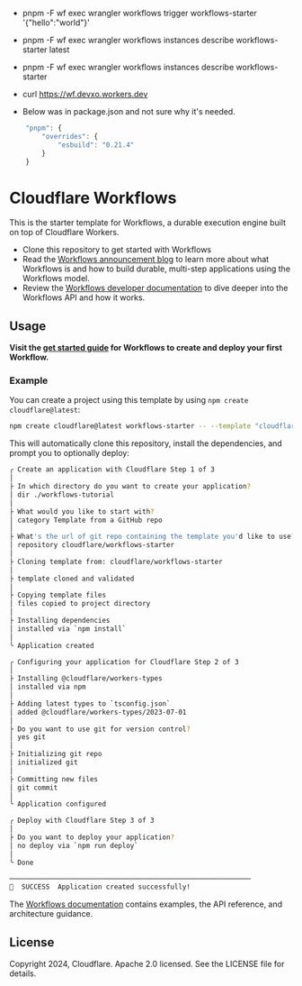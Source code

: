 
- pnpm -F wf exec wrangler workflows trigger workflows-starter '{"hello":"world"}'
- pnpm -F wf exec wrangler workflows instances describe workflows-starter latest
- pnpm -F wf exec wrangler workflows instances describe workflows-starter <ID>
- curl https://wf.devxo.workers.dev

- Below was in package.json and not sure why it's needed.

```js
	"pnpm": {
		"overrides": {
			"esbuild": "0.21.4"
		}
	}
```



# Cloudflare Workflows

This is the starter template for Workflows, a durable execution engine built on top of Cloudflare Workers.

* Clone this repository to get started with Workflows
* Read the [Workflows announcement blog](https://blog.cloudflare.com/building-workflows-durable-execution-on-workers/) to learn more about what Workflows is and how to build durable, multi-step applications using the Workflows model.
* Review the [Workflows developer documentation](https://developers.cloudflare.com/workflows/) to dive deeper into the Workflows API and how it works.

## Usage

**Visit the [get started guide](https://developers.cloudflare.com/workflows/get-started/guide/) for Workflows to create and deploy your first Workflow.**

### Example

You can create a project using this template by using `npm create cloudflare@latest`:

```sh
npm create cloudflare@latest workflows-starter -- --template "cloudflare/workflows-starter"
```

This will automatically clone this repository, install the dependencies, and prompt you to optionally deploy:

```sh
╭ Create an application with Cloudflare Step 1 of 3
│
├ In which directory do you want to create your application?
│ dir ./workflows-tutorial
│
├ What would you like to start with?
│ category Template from a GitHub repo
│
├ What's the url of git repo containing the template you'd like to use?
│ repository cloudflare/workflows-starter
│
├ Cloning template from: cloudflare/workflows-starter
│
├ template cloned and validated
│
├ Copying template files
│ files copied to project directory
│
├ Installing dependencies
│ installed via `npm install`
│
╰ Application created

╭ Configuring your application for Cloudflare Step 2 of 3
│
├ Installing @cloudflare/workers-types
│ installed via npm
│
├ Adding latest types to `tsconfig.json`
│ added @cloudflare/workers-types/2023-07-01
│
├ Do you want to use git for version control?
│ yes git
│
├ Initializing git repo
│ initialized git
│
├ Committing new files
│ git commit
│
╰ Application configured

╭ Deploy with Cloudflare Step 3 of 3
│
├ Do you want to deploy your application?
│ no deploy via `npm run deploy`
│
╰ Done

────────────────────────────────────────────────────────────
🎉  SUCCESS  Application created successfully!
```

The [Workflows documentation](https://developers.cloudflare.com/workflows/) contains examples, the API reference, and architecture guidance.

## License

Copyright 2024, Cloudflare. Apache 2.0 licensed. See the LICENSE file for details.
